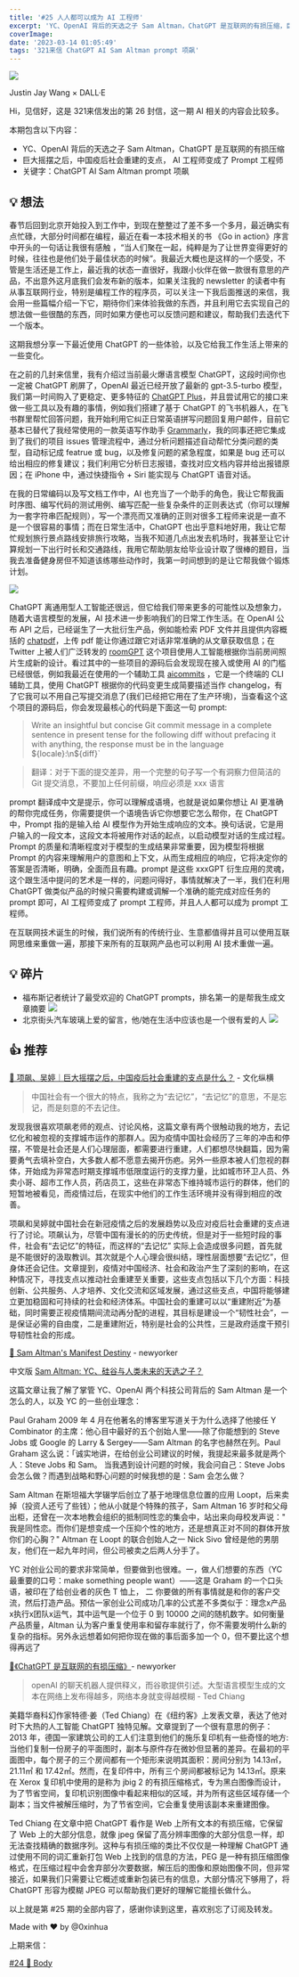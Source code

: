 ```yaml
---
title: '#25 人人都可以成为 AI 工程师'
excerpt: 'YC、OpenAI 背后的天选之子 Sam Altman，ChatGPT 是互联网的有损压缩，巨大摇摆之后，中国疫后社会重建的支点， AI 工程师变成了 Prompt 工程师'
coverImage:
date: '2023-03-14 01:05:49'
tags: '321来信 ChatGPT AI Sam Altman prompt 项飙'
---
```


![](https://assets.wuxinhua.com/blog/assets/newsletter/25-dalle.png)

Justin Jay Wang × DALL·E

Hi，见信好，这是 321来信发出的第 26 封信，这一期 AI 相关的内容会比较多。

本期包含以下内容：

- YC、OpenAI 背后的天选之子 Sam Altman，ChatGPT 是互联网的有损压缩
- 巨大摇摆之后，中国疫后社会重建的支点， AI 工程师变成了 Prompt 工程师
- 关键字：ChatGPT AI Sam Altman prompt 项飙

## 💡 想法

春节后回到北京开始投入到工作中，到现在整整过了差不多一个多月，最近确实有点忙碌，大部分时间都在编程，最近在看一本技术相关的书 《Go in action》序言中开头的一句话让我很有感触 ，“当人们聚在一起，纯粹是为了让世界变得更好的时候，往往也是他们处于最佳状态的时候”。我最近大概也是这样的一个感受，不管是生活还是工作上，最近我的状态一直很好，我跟小伙伴在做一款很有意思的产品，不出意外这月底我们会发布新的版本，如果关注我的 newsletter 的读者中有从事互联网行业，特别是编程工作的程序员，可以关注一下我后面推送的来信，我会用一些篇幅介绍一下它，期待你们来体验我做的东西，并且利用它去实现自己的想法做一些很酷的东西，同时如果方便也可以反馈问题和建议，帮助我们去迭代下一个版本。

这期我想分享一下最近使用 ChatGPT 的一些体验，以及它给我工作生活上带来的一些变化。

在之前的几封来信里，我有介绍过当前最火爆语言模型 ChatGPT，这段时间你也一定被 ChatGPT 刷屏了，OpenAI 最近已经开放了最新的 gpt-3.5-turbo 模型，我们第一时间购入了更稳定、更多特征的 [ChatGPT Plus](https://openai.com/blog/chatgpt-plus)，并且尝试用它的接口来做一些工具以及有趣的事情，例如我们搭建了基于 ChatGPT 的飞书机器人，在飞书群里帮忙回答问题，我开始利用它纠正日常英语拼写问题回复用户邮件，目前它基本已替代了我经常使用的一款英语写作助手 [Grammarly](https://app.grammarly.com/)，我的同事还把它集成到了我们的项目 issues 管理流程中，通过分析问题描述自动帮忙分类问题的类型，自动标记成 featrue 或 bug，以及修复问题的紧急程度，如果是 bug 还可以给出相应的修复建议；我们利用它分析日志报错，查找对应文档内容并给出报错原因；在 iPhone 中，通过快捷指令 + Siri 能实现与 ChatGPT 语音对话。

在我的日常编码以及写文档工作中，AI 也充当了一个助手的角色，我让它帮我画时序图、编写代码的测试用例、编写匹配一些复杂条件的正则表达式（你可以理解为一套字符串匹配规则），写一个漂亮而又准确的正则对很多工程师来说是一直不是一个很容易的事情；而在日常生活中，ChatGPT 也出乎意料地好用，我让它帮忙规划旅行景点路线安排旅行攻略，当我不知道几点出发去机场时，我甚至让它计算规划一下出行时长和交通路线，我用它帮助朋友给毕业设计取了很棒的题目，当我去准备健身房但不知道该练哪些动作时，我第一时间想到的是让它帮我做个锻炼计划。

![](https://assets.wuxinhua.com/blog/assets/newsletter/25-gym.png)

ChatGPT 离通用型人工智能还很远，但它给我们带来更多的可能性以及想象力，随着大语言模型的发展，AI 技术进一步影响我们的日常工作生活。在 OpenAI 公布 API 之后，已经诞生了一大批衍生产品，例如能检索 PDF 文件并且提供内容概括的 [chatpdf](https://www.chatpdf.com/)，上传 pdf 能让你通过跟它对话非常准确的从文章获取信息；在 Twitter 上被人们广泛转发的 [roomGPT](https://www.roomgpt.io/) 这个项目使用人工智能根据你当前房间照片生成新的设计。看过其中的一些项目的源码后会发现现在接入或使用 AI 的门槛已经很低，例如我最近在使用的一个辅助工具 [aicommits](https://github.com/Nutlope/aicommits#readme) ，它是一个终端的 CLI 辅助工具，使用 ChatGPT 根据你的代码变更生成简要描述当作 changelog，有了它我可以不用自己写提交消息了(我们已经把它用在了生产环境)，当查看这个这个项目的源码后，你会发现最核心的代码是下面这一句 prompt:

> Write an insightful but concise Git commit message in a complete sentence in present tense for the following diff without prefacing it with anything, the response must be in the language ${locale}:\n${diff}`

> 翻译：对于下面的提交差异，用一个完整的句子写一个有洞察力但简洁的 Git 提交消息，不要加上任何前缀，响应必须是 xxx 语言

prompt 翻译成中文是提示，你可以理解成语境，也就是说如果你想让 AI 更准确的帮你完成任务，你需要提供一个语境告诉它你想要它怎么帮你，在 ChatGPT 中，Prompt 指的是输入给 AI 模型作为开始生成响应的文本。换句话说，它是用户输入的一段文本，这段文本将被用作对话的起点，以启动模型对话的生成过程。Prompt 的质量和清晰程度对于模型的生成结果非常重要，因为模型将根据 Prompt 的内容来理解用户的意图和上下文，从而生成相应的响应，它将决定你的答案是否清晰，明确，全面而且有趣。prompt 是这些 xxxGPT 衍生应用的灵魂，这个跟生活中提问的艺术是一样的，问题问得好，事情就解决了一半，我们在利用 ChatGPT 做类似产品的时候只需要构建或调解一个准确的能完成对应任务的 prompt 即可，AI 工程师变成了 prompt 工程师，并且人人都可以成为 prompt 工程师。

在互联网技术诞生的时候，我们说所有的传统行业、生意都值得并且可以使用互联网思维来重做一遍，那接下来所有的互联网产品也可以利用 AI 技术重做一遍。

## 💡 碎片

- 福布斯记者统计了最受欢迎的 ChatGPT prompts，排名第一的是帮我生成文章摘要
![](https://assets.wuxinhua.com/blog/assets/newsletter/25-prompts.jpeg)
- 北京街头汽车玻璃上爱的留言，他/她在生活中应该也是一个很有爱的人
![](https://assets.wuxinhua.com/blog/assets/newsletter/25-love.png)

## 👍 推荐

[📃 项飙、吴婷｜巨大摇摆之后，中国疫后社会重建的支点是什么？](https://mp.weixin.qq.com/s/fwP17uscQ6771b--jgWxuw) -  文化纵横

> 中国社会有一个很大的特点，我称之为“去记忆”，“去记忆”的意思，不是忘记，而是刻意的不去记住。

发现我很喜欢项飙老师的观点、讨论风格，这篇文章有两个很触动我的地方，去记忆化和被忽视的支撑城市运作的那群人。因为疫情中国社会经历了三年的冲击和停摆，不管是社会还是人们心理层面，都需要进行重建，人们都想尽快翻篇，因为需要勇气去填补空白，大多数人都不愿意去揭开伤疤。另外一些原本被人们忽视的群体，开始成为非常态时期支撑城市低限度运行的支撑力量，比如城市环卫人员、外卖小哥、超市工作人员，药店员工，这些在非常态下维持城市运行的群体，他们的短暂地被看见，而疫情过后，在现实中他们的工作生活环境并没有得到相应的改善。

项飙和吴婷就中国社会在新冠疫情之后的发展趋势以及应对疫后社会重建的支点进行了讨论。项飙认为，尽管中国有漫长的的历史传统，但是对于一些短时段的事件，社会有“去记忆”的特征，而这样的“去记忆” 实际上会造成很多问题，首先就是不能很好的汲取教训。其次就是个人心理会很纠结，理性层面想要“去记忆”，但身体还会记住。文章提到，疫情对中国经济、社会和政治产生了深刻的影响，在这种情况下，寻找支点以推动社会重建至关重要，这些支点包括以下几个方面：科技创新、公共服务、人才培养、文化交流和区域发展，通过这些支点，中国将能够建立更加稳固和可持续的社会和经济体系。中国社会的重建可以以“重建附近”为基础，同时需要正视疫情期间流动再分配的进程，其目标是建设一个“韧性社会”，一是保证必需的自由度，二是重建附近，特别是社会的公共性，三是政府适度干预引导韧性社会的形成。

[📃 Sam Altman's Manifest Destiny](http://www.newyorker.com/magazine/2016/10/10/sam-altmans-manifest-destiny) - newyorker

中文版 [Sam Altman: YC、硅谷与人类未来的天选之子？](https://mp.weixin.qq.com/s/NDtAcGJ2NKKu5iFNXR4u9g)

这篇文章让我了解了掌管 YC、OpenAI 两个科技公司背后的 Sam Altman 是一个怎么的人，以及 YC 的一些创业理念：

Paul Graham 2009 年 4 月在他著名的博客里写道关于为什么选择了他接任 Y Combinator 的主席：他心目中最好的五个创始人里——除了你能想到的 Steve Jobs 或 Google 的 Larry & Sergey——Sam Altman 的名字也赫然在列。Paul Graham 这么说：「诚实地讲，在给创业公司建议的时候，我提起来最多就是两个人：Steve Jobs 和 Sam。 当我遇到设计问题的时候，我会问自己：Steve Jobs 会怎么做？而遇到战略和野心问题的时候我想的是：Sam 会怎么做？

Sam Altman 在斯坦福大学辍学后创立了基于地理信息位置的应用 Loopt，后来卖掉（投资人还亏了些钱）；他从小就是个特殊的孩子，Sam Altman 16 岁时和父母出柜，还曾在一次本地教会组织的抵制同性恋的集会中，站出来向母校发声说：" 我是同性恋。而你们是想变成一个压抑个性的地方，还是想真正对不同的群体开放你们的心胸？" Altman 在 Loopt 的联合创始人之一 Nick Sivo 曾经是他的男朋友，他们在一起九年时间，但公司被卖之后两人分手了。

YC 对创业公司的要求非常简单，但要做到也很难。一，做人们想要的东西（YC 最重要的口号：make something people want）——这是 Graham 的一个口头语，被印在了给创业者的灰色 T 恤上， 二 你要做的所有事情就是和你的客户交流，然后打造产品。预估一家创业公司成功几率的公式差不多类似于：理念x产品x执行x团队x运气，其中运气是一个位于 0 到 10000 之间的随机数字。如何衡量产品质量，Altman 认为客户重复使用率和留存率就行了，你不需要发明什么新的复杂的指标。另外永远想着如何把你现在做的事后面多加一个 0，但不要比这个想得再远了

[📃《ChatGPT 是互联网的有损压缩》](https://www.newyorker.com/tech/annals-of-technology/chatgpt-is-a-blurry-jpeg-of-the-web)-  newyorker

> openAI 的聊天机器人提供释义，而谷歌提供引述。大型语言模型生成的文本在网络上发布得越多，网络本身就变得越模糊  - Ted Chiang

美籍华裔科幻作家特德·姜（Ted  Chiang）在《纽约客》上发表文章，表达了他对时下大热的人工智能 ChatGPT 独特见解。文章提到了一个很有意思的例子： 2013 年，德国一家建筑公司的工人们注意到他们的施乐复印机有一些奇怪的地方:当他们复制一份房子的平面图时，副本与原件存在微妙但显著的差异。在最初的平面图中，每个房子的三个房间都有一个矩形来说明其面积：房间分别为 14.13㎡，21.11㎡ 和 17.42㎡。然而，在复印件中，所有三个房间都被标记为 14.13㎡。原来在 Xerox 复印机中使用的是称为 jbig 2 的有损压缩格式，专为黑白图像而设计，为了节省空间，复印机识别图像中看起来相似的区域，并为所有这些区域存储一个副本；当文件被解压缩时，为了节省空间，它会重复使用该副本来重建图像。

Ted Chiang 在文章中把 ChatGPT 看作是 Web 上所有文本的有损压缩，它保留了 Web 上的大部分信息，就像 jpeg 保留了高分辨率图像的大部分信息一样，却无法查找精确的数据序列。这种与有损压缩的类比不仅仅是一种理解 ChatGPT 通过使用不同的词汇重新打包 Web 上找到的信息的方法，PEG 是一种有损压缩图像格式，在压缩过程中会舍弃部分次要数据，解压后的图像和原始图像不同，但非常接近，如果我们只需要让它概述或重新包装已有的信息，大部分情况下够用了，将 ChatGPT 形容为模糊 JPEG 可以帮助我们更好的理解它能擅长做什么。

以上就是第 #25 期的全部内容了，感谢你读到这里，喜欢别忘了订阅及转发。

Made with ❤️ by @0xinhua

上期来信：

[#24 👀 Body](https://321laixin.zhubai.love/posts/2228947882437378048)
